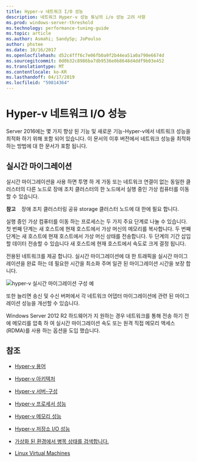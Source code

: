 ```yaml
---
title: Hyper-v 네트워크 I/O 성능
description: 네트워크 Hyper-v 성능 튜닝의 i/o 성능 고려 사항
ms.prod: windows-server-threshold
ms.technology: performance-tuning-guide
ms.topic: article
ms.author: Asmahi; SandySp; JoPoulso
author: phstee
ms.date: 10/16/2017
ms.openlocfilehash: d52c4fff6c7e06fb0a9f2b44ea51a0a790e6674d
ms.sourcegitcommit: 0d0b32c8986ba7db9536e0b8648d4ddf9b03e452
ms.translationtype: MT
ms.contentlocale: ko-KR
ms.lasthandoff: 04/17/2019
ms.locfileid: "59814364"
---
```

# <a name="hyper-v-network-io-performance"></a>Hyper-v 네트워크 I/O 성능

Server 2016에는 몇 가지 향상 된 기능 및 새로운 기능-Hyper-v에서 네트워크 성능을 최적화 하기 위해 포함 되어 있습니다.  이 문서의 이후 버전에서 네트워크 성능을 최적화 하는 방법에 대 한 문서가 포함 됩니다.

## <a name="live-migration"></a>실시간 마이그레이션

실시간 마이그레이션을 사용 하면 투명 하 게 가동 또는 네트워크 연결이 없는 동일한 클러스터의 다른 노드로 장애 조치 클러스터의 한 노드에서 실행 중인 가상 컴퓨터를 이동할 수 있습니다.

**참고**    장애 조치 클러스터링 공유 storage 클러스터 노드에 대 한에 필요 합니다.

실행 중인 가상 컴퓨터를 이동 하는 프로세스는 두 가지 주요 단계로 나눌 수 있습니다. 첫 번째 단계는 새 호스트에 현재 호스트에서 가상 머신의 메모리를 복사합니다. 두 번째 단계는 새 호스트에 현재 호스트에서 가상 머신 상태를 전송합니다. 두 단계의 기간 삽입할 데이터 전송할 수 있습니다 새 호스트에 현재 호스트에서 속도로 크게 결정 됩니다.

전용된 네트워크를 제공 합니다. 실시간 마이그레이션에 대 한 트래픽을 실시간 마이그레이션을 완료 하는 데 필요한 시간을 최소화 주며 일관 된 마이그레이션 시간을 보장 합니다.

![hyper-v 실시간 마이그레이션 구성 예](../../media/perftune-guide-live-migration.png)

또한 늘리면 송신 및 수신 버퍼에서 각 네트워크 어댑터 마이그레이션에 관련 된 마이그레이션 성능을 개선할 수 있습니다.

Windows Server 2012 R2 하드웨어가 지 원하는 경우 네트워크를 통해 전송 하기 전에 메모리를 압축 하 여 실시간 마이그레이션 속도 또는 원격 직접 메모리 액세스 (RDMA)를 사용 하는 옵션을 도입 했습니다.

## <a name="see-also"></a>참조

-   [Hyper-v 용어](terminology.md)

-   [Hyper-v 아키텍처](architecture.md)

-   [Hyper-v 서버-구성](configuration.md)

-   [Hyper-v 프로세서 성능](processor-performance.md)

-   [Hyper-v 메모리 성능](memory-performance.md)

-   [Hyper-v 저장소 I/O 성능](storage-io-performance.md)

-   [가상화 된 환경에서 병목 상태를 검색합니다.](detecting-virtualized-environment-bottlenecks.md)

-   [Linux Virtual Machines](linux-virtual-machine-considerations.md)
